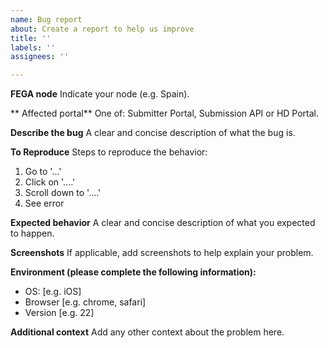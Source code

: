 ```yaml
---
name: Bug report
about: Create a report to help us improve
title: ''
labels: ''
assignees: ''

---
```


**FEGA node**
Indicate your node (e.g. Spain).

** Affected portal**
One of: Submitter Portal, Submission API or HD Portal.

**Describe the bug**
A clear and concise description of what the bug is.

**To Reproduce**
Steps to reproduce the behavior:
1. Go to '...'
2. Click on '....'
3. Scroll down to '....'
4. See error

**Expected behavior**
A clear and concise description of what you expected to happen.

**Screenshots**
If applicable, add screenshots to help explain your problem.

**Environment (please complete the following information):**
 - OS: [e.g. iOS]
 - Browser [e.g. chrome, safari]
 - Version [e.g. 22]

**Additional context**
Add any other context about the problem here.

